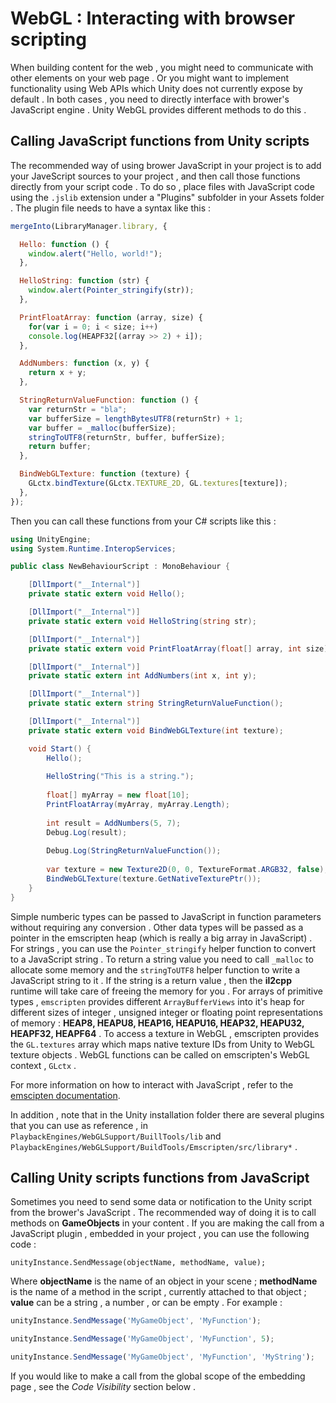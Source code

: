 # WebGL : Interacting with browser scripting

When building content for the web , you might need to communicate with other elements on your web page . Or you might want to implement functionality using Web APIs which Unity does not currently expose by default . In both cases , you need to directly interface with brower's JavaScript engine . Unity WebGL provides different methods to do this .

## Calling JavaScript functions from Unity scripts

The recommended way of using brower JavaScript in your project is to add your JaveScript sources to your project , and then call those functions directly from your script code . To do so , place files with JavaScript code using the `.jslib` extension under a "Plugins" subfolder in your Assets folder . The plugin file needs to have a syntax like this :

```js
mergeInto(LibraryManager.library, {

  Hello: function () {
    window.alert("Hello, world!");
  },

  HelloString: function (str) {
    window.alert(Pointer_stringify(str));
  },

  PrintFloatArray: function (array, size) {
    for(var i = 0; i < size; i++)
    console.log(HEAPF32[(array >> 2) + i]);
  },

  AddNumbers: function (x, y) {
    return x + y;
  },

  StringReturnValueFunction: function () {
    var returnStr = "bla";
    var bufferSize = lengthBytesUTF8(returnStr) + 1;
    var buffer = _malloc(bufferSize);
    stringToUTF8(returnStr, buffer, bufferSize);
    return buffer;
  },

  BindWebGLTexture: function (texture) {
    GLctx.bindTexture(GLctx.TEXTURE_2D, GL.textures[texture]);
  },
});
```

Then you can call these functions from your C# scripts like this :

```cs
using UnityEngine;
using System.Runtime.InteropServices;

public class NewBehaviourScript : MonoBehaviour {

    [DllImport("__Internal")]
    private static extern void Hello();

    [DllImport("__Internal")]
    private static extern void HelloString(string str);

    [DllImport("__Internal")]
    private static extern void PrintFloatArray(float[] array, int size);

    [DllImport("__Internal")]
    private static extern int AddNumbers(int x, int y);

    [DllImport("__Internal")]
    private static extern string StringReturnValueFunction();

    [DllImport("__Internal")]
    private static extern void BindWebGLTexture(int texture);

    void Start() {
        Hello();
        
        HelloString("This is a string.");
        
        float[] myArray = new float[10];
        PrintFloatArray(myArray, myArray.Length);
        
        int result = AddNumbers(5, 7);
        Debug.Log(result);
        
        Debug.Log(StringReturnValueFunction());
        
        var texture = new Texture2D(0, 0, TextureFormat.ARGB32, false);
        BindWebGLTexture(texture.GetNativeTexturePtr());
    }
}
```

Simple numberic types can be passed to JavaScript in function parameters without requiring any conversion . Other data types will be passed as a pointer in the emscripten heap (which is really a big array in JavaScript) . For strings , you can use the `Pointer_stringify` helper function to convert to a JavaScript string . To return a string value you need to call `_malloc` to allocate some memory and the `stringToUTF8` helper function to write a JavaScript string to it . If the string is a return value , then the **il2cpp** runtime will take care of freeing the memory for you . For arrays of primitive types , `emscripten` provides different `ArrayBufferViews` into it's heap for different sizes of integer , unsigned integer or floating point representations of memory : **HEAP8, HEAPU8, HEAP16, HEAPU16, HEAP32, HEAPU32, HEAPF32, HEAPF64** . To access a texture in WebGL , emscripten provides the `GL.textures` array which maps native texture IDs from Unity to WebGL texture objects . WebGL functions can be called on emscripten's WebGL context , `GLctx` .

For more information on how to interact with JavaScript , refer to the [emscipten documentation](https://emscripten.org/docs/porting/connecting_cpp_and_javascript/Interacting-with-code.html).

In addition , note that in the Unity installation folder there are several plugins that you can use as reference , in `PlaybackEngines/WebGLSupport/BuillTools/lib` and `PlaybackEngines/WebGLSupport/BuildTools/Emscripten/src/library*` .

## Calling Unity scripts functions from JavaScript

Sometimes you need to send some data or notification to the Unity script from the brower's JavaScript . The recommended way of doing it is to call methods on **GameObjects** in your content . If you are making the call from a JavaScript plugin , embedded in your project , you can use the following code :

`unityInstance.SendMessage(objectName, methodName, value);`

Where **objectName** is the name of an object in your scene ; **methodName** is the name of a method in the script , currently attached to that object ; **value** can be a string , a number , or can be empty . For example :

```js
unityInstance.SendMessage('MyGameObject', 'MyFunction');

unityInstance.SendMessage('MyGameObject', 'MyFunction', 5);

unityInstance.SendMessage('MyGameObject', 'MyFunction', 'MyString');
```

If you would like to make a call from the global scope of the embedding page , see the *Code Visibility* section below .